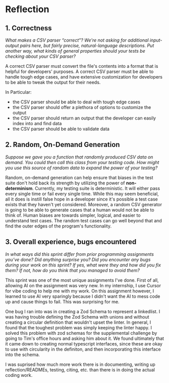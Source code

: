 # Reflection

## 1. Correctness

*What makes a CSV parser “correct”? We're not asking for additional input-output pairs here, but fairly precise, natural-language descriptions. Put another way, what kinds of general properties should your tests be checking about your CSV parser?*

A correct CSV parser must convert the file's contents into a format that is helpful for developers' purposes. A correct CSV parser must be able to handle tough edge cases, and have extensive customization for developers to be able to tweak the output for their needs.

In Particular:
- the CSV parser should be able to deal with tough edge cases
- the CSV parser should offer a plethora of options to customize the output
- the CSV parser should return an output that the developer can easily index into and find data
- the CSV parser should be able to validate data

## 2. Random, On-Demand Generation

*Suppose we gave you a function that randomly produced CSV data on demand. You could then call this class from your testing code. How might you use this source of random data to expand the power of your testing?*


Random, on-demand generation can help ensure that biases in the test suite don't hold back its strength by utilizing the power of **non-determinism**. Currently, my testing suite is deterministic. It will either pass every single time or fail every single time. While this may seem beneficial, all it does is instill false hope in a developer since it's possible a test case exists that they haven't yet considered. Moreover, a random CSV generator is going to be able to generate cases that a human would not be able to think of. Human biases are towards simpler, logical, and easier to understand test cases. The random test cases can go well beyond that and find the outer edges of the program's functionality.

## 3. Overall experience, bugs encountered

*In what ways did this sprint differ from prior programming assignments you’ve done? Did anything surprise you? Did you encounter any bugs during your work on this sprint? If yes, what were they and how did you fix them? If not, how do you think that you managed to avoid them?*

This sprint was one of the most unique assignments I've done. First of all, allowing AI on the assignment was very new. In my internship, I use Cursor for vibe coding to help me with my work. On this assignment however, I learned to use AI very sparingly because I didn't want the AI to mess code up and cause things to fail. This was surprising for me.

One bug I ran into was in creating a Zod Schema to represent a linkedlist. I was having trouble defining the Zod Schema with unions and without creating a circular definition that wouldn't upset the linter. In general, I found that the toughest problem was simply keeping the linter happy. I solved this problem with zod schemas for the supplemental challenge by going to Tim's office hours and asking him about it. We found ultimately that it came down to creating normal typescript interfaces, since these are okay to use with circularity in the definiton, and then incorporating this interface into the schema.

I was suprised how much more work there is in documenting, writing up reflection/READMEs, testing, citing, etc. than there is in doing the actual coding work.



